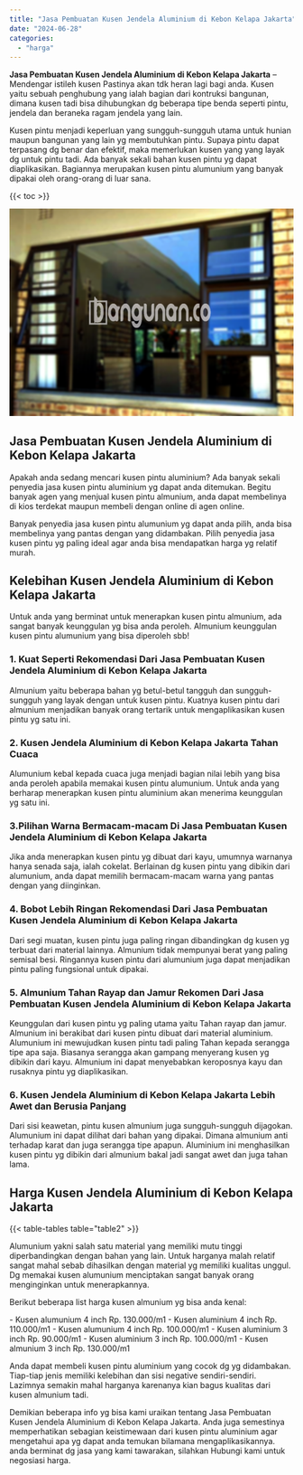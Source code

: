 ```yaml
---
title: "Jasa Pembuatan Kusen Jendela Aluminium di Kebon Kelapa Jakarta"
date: "2024-06-28"
categories: 
  - "harga"
---
```


**Jasa Pembuatan Kusen Jendela Aluminium di Kebon Kelapa Jakarta** – Mendengar istileh kusen Pastinya akan tdk heran lagi bagi anda. Kusen yaitu sebuah penghubung yang ialah bagian dari kontruksi bangunan, dimana kusen tadi bisa dihubungkan dg beberapa tipe benda seperti pintu, jendela dan beraneka ragam jendela yang lain.

Kusen pintu menjadi keperluan yang sungguh-sungguh utama untuk hunian maupun bangunan yang lain yg membutuhkan pintu. Supaya pintu dapat terpasang dg benar dan efektif, maka memerlukan kusen yang yang layak dg untuk pintu tadi. Ada banyak sekali bahan kusen pintu yg dapat diaplikasikan. Bagiannya merupakan kusen pintu alumunium yang banyak dipakai oleh orang-orang di luar sana.

{{< toc >}}

![Jasa Pembuatan Kusen Jendela Aluminium di Kebon Kelapa Jakarta](/images/harga-kusen-jendela-alumunium-11.png)

## Jasa Pembuatan Kusen Jendela Aluminium di Kebon Kelapa Jakarta

Apakah anda sedang mencari kusen pintu aluminium? Ada banyak sekali penyedia jasa kusen pintu aluminium yg dapat anda ditemukan. Begitu banyak agen yang menjual kusen pintu almunium, anda dapat membelinya di kios terdekat maupun membeli dengan online di agen online.

Banyak penyedia jasa kusen pintu alumunium yg dapat anda pilih, anda bisa membelinya yang pantas dengan yang didambakan. Pilih penyedia jasa kusen pintu yg paling ideal agar anda bisa mendapatkan harga yg relatif murah.

## Kelebihan Kusen Jendela Aluminium di Kebon Kelapa Jakarta

Untuk anda yang berminat untuk menerapkan kusen pintu almunium, ada sangat banyak keunggulan yg bisa anda peroleh. Almunium keunggulan kusen pintu alumunium yang bisa diperoleh sbb!

### 1\. Kuat Seperti Rekomendasi Dari Jasa Pembuatan Kusen Jendela Aluminium di Kebon Kelapa Jakarta

Almunium yaitu beberapa bahan yg betul-betul tangguh dan sungguh-sungguh yang layak dengan untuk kusen pintu. Kuatnya kusen pintu dari almunium menjadikan banyak orang tertarik untuk mengaplikasikan kusen pintu yg satu ini.

### 2\. Kusen Jendela Aluminium di Kebon Kelapa Jakarta Tahan Cuaca

Alumunium kebal kepada cuaca juga menjadi bagian nilai lebih yang bisa anda peroleh apabila memakai kusen pintu alumunium. Untuk anda yang berharap menerapkan kusen pintu aluminium akan menerima keunggulan yg satu ini.

### 3.Pilihan Warna Bermacam-macam Di Jasa Pembuatan Kusen Jendela Aluminium di Kebon Kelapa Jakarta

Jika anda menerapkan kusen pintu yg dibuat dari kayu, umumnya warnanya hanya senada saja, ialah cokelat. Berlainan dg kusen pintu yang dibikin dari alumunium, anda dapat memilih bermacam-macam warna yang pantas dengan yang diinginkan.

### 4\. Bobot Lebih Ringan Rekomendasi Dari Jasa Pembuatan Kusen Jendela Aluminium di Kebon Kelapa Jakarta

Dari segi muatan, kusen pintu juga paling ringan dibandingkan dg kusen yg terbuat dari material lainnya. Almunium tidak mempunyai berat yang paling semisal besi. Ringannya kusen pintu dari alumunium juga dapat menjadikan pintu paling fungsional untuk dipakai.

### 5\. Almunium Tahan Rayap dan Jamur Rekomen Dari Jasa Pembuatan Kusen Jendela Aluminium di Kebon Kelapa Jakarta

Keunggulan dari kusen pintu yg paling utama yaitu Tahan rayap dan jamur. Almunium ini berakibat dari kusen pintu dibuat dari material aluminium. Alumunium ini mewujudkan kusen pintu tadi paling Tahan kepada serangga tipe apa saja. Biasanya serangga akan gampang menyerang kusen yg dibikin dari kayu. Almunium ini dapat menyebabkan keroposnya kayu dan rusaknya pintu yg diaplikasikan.

### 6\. Kusen Jendela Aluminium di Kebon Kelapa Jakarta Lebih Awet dan Berusia Panjang

Dari sisi keawetan, pintu kusen almunium juga sungguh-sungguh dijagokan. Alumunium ini dapat dilihat dari bahan yang dipakai. Dimana almunium anti terhadap karat dan juga serangga tipe apapun. Aluminium ini menghasilkan kusen pintu yg dibikin dari almunium bakal jadi sangat awet dan juga tahan lama.

## Harga Kusen Jendela Aluminium di Kebon Kelapa Jakarta

{{< table-tables table="table2" >}}

Alumunium yakni salah satu material yang memiliki mutu tinggi diperbandingkan dengan bahan yang lain. Untuk harganya malah relatif sangat mahal sebab dihasilkan dengan material yg memiliki kualitas unggul. Dg memakai kusen alumunium menciptakan sangat banyak orang menginginkan untuk menerapkannya.

Berikut beberapa list harga kusen almunium yg bisa anda kenal:

\- Kusen alumunium 4 inch Rp. 130.000/m1 - Kusen aluminium 4 inch Rp. 110.000/m1 - Kusen alumunium 4 inch Rp. 100.000/m1 - Kusen aluminium 3 inch Rp. 90.000/m1 - Kusen aluminium 3 inch Rp. 100.000/m1 - Kusen almunium 3 inch Rp. 130.000/m1

Anda dapat membeli kusen pintu aluminium yang cocok dg yg didambakan. Tiap-tiap jenis memiliki kelebihan dan sisi negative sendiri-sendiri. Lazimnya semakin mahal harganya karenanya kian bagus kualitas dari kusen almunium tadi.

Demikian beberapa info yg bisa kami uraikan tentang Jasa Pembuatan Kusen Jendela Aluminium di Kebon Kelapa Jakarta. Anda juga semestinya memperhatikan sebagian keistimewaan dari kusen pintu aluminium agar mengetahui apa yg dapat anda temukan bilamana mengaplikasikannya. anda berminat dg jasa yang kami tawarakan, silahkan Hubungi kami untuk negosiasi harga.
